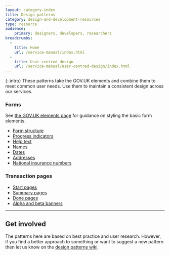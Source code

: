 ```yaml
---
layout: category-index
title: Design patterns
category: design-and-development-resources
type: resource
audience:
    primary: designers, developers, researchers
breadcrumbs:
  -
    title: Home
    url: /service-manual/index.html
  -
    title: User-centred design
    url: /service-manual/user-centred-design/index.html
---
```


{:.intro}
These patterns take the GOV.UK elements and combine them to meet common user needs.
Use them to maintain a consistent design across our services.


### Forms

See [the GOV.UK elements page](/service-manual/user-centred-design/resources/elements)
for guidance on styling the basic form elements.

<ul>
  <li><a href="/service-manual/user-centred-design/resources/patterns/form-structure">Form structure</a></li>
  <li><a href="/service-manual/user-centred-design/resources/patterns/progress-indicators">Progress indicators</a></li>
  <li><a href="/service-manual/user-centred-design/resources/patterns/help-text">Help text</a></li>
  <li><a href="/service-manual/user-centred-design/resources/patterns/names">Names</a></li>
  <li><a href="/service-manual/user-centred-design/resources/patterns/dates">Dates</a></li>
  <li><a href="/service-manual/user-centred-design/resources/patterns/addresses">Addresses</a></li>
  <li><a href="/service-manual/user-centred-design/resources/patterns/national-insurance-number">National insurance numbers</a></li>
</ul>


### Transaction pages

<ul>
  <li><a href="/service-manual/user-centred-design/resources/patterns/start-pages">Start pages</a></li>
  <li><a href="/service-manual/user-centred-design/resources/patterns/summary-pages">Summary pages</a></li>
  <li><a href="/service-manual/user-centred-design/resources/patterns/done-pages">Done pages</a></li>
  <li><a href="/service-manual/user-centred-design/resources/patterns/alpha-beta">Alpha and beta banners</a></li>
</ul>

---

## Get involved

The patterns here are based on best practice and user research.
However, if you find a better approach to something or want to suggest a new pattern then let us know on the [design patterns wiki](https://designpatterns.hackpad.com/GOV.UK-design-patterns-0eUk1OdHvql).



<br>
<br>
